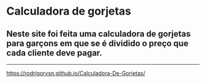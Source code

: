 # Calculadora de gorjetas

## Neste site foi feita uma calculadora de gorjetas para garçons em que se é dividido o preço que cada cliente deve pagar.

--------------------------------------------------------------------------------------------------------------------------------

https://rodrigorvsn.github.io/Calculadora-De-Gorjetas/
